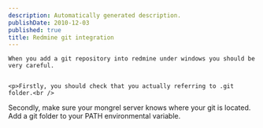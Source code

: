 ```yaml
---
description: Automatically generated description.
publishDate: 2010-12-03
published: true
title: Redmine git integration
---
```


	When you add a git repository into redmine under windows you should be very careful.


	<p>Firstly, you should check that you actually referring to .git folder.<br />
Secondly, make sure your mongrel server knows where your git is located. Add a git folder to your <span class="caps">PATH</span> environmental variable.</p>
